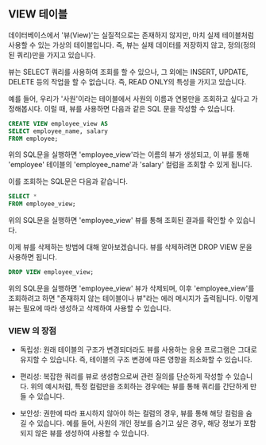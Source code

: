 ## VIEW 테이블

데이터베이스에서 '뷰(View)'는 실질적으로는 존재하지 않지만, 마치 실제 테이블처럼 사용할 수 있는 가상의 테이블입니다. 즉, 뷰는 실제 데이터를 저장하지 않고, 정의(정의된 쿼리)만을 가지고 있습니다. 

뷰는 SELECT 쿼리를 사용하여 조회를 할 수 있으나, 그 외에는 INSERT, UPDATE, DELETE 등의 작업을 할 수 없습니다. 즉, READ ONLY의 특성을 가지고 있습니다.

예를 들어, 우리가 '사원'이라는 테이블에서 사원의 이름과 연봉만을 조회하고 싶다고 가정해봅시다. 이럴 때, 뷰를 사용하면 다음과 같은 SQL 문을 작성할 수 있습니다.

```sql
CREATE VIEW employee_view AS
SELECT employee_name, salary
FROM employee;
```

위의 SQL문을 실행하면 'employee_view'라는 이름의 뷰가 생성되고, 이 뷰를 통해 'employee' 테이블의 'employee_name'과 'salary' 컬럼을 조회할 수 있게 됩니다. 

이를 조회하는 SQL문은 다음과 같습니다.

```sql
SELECT * 
FROM employee_view;
```

위의 SQL문을 실행하면 'employee_view' 뷰를 통해 조회된 결과를 확인할 수 있습니다.

이제 뷰를 삭제하는 방법에 대해 알아보겠습니다. 뷰를 삭제하려면 DROP VIEW 문을 사용하면 됩니다. 

```sql
DROP VIEW employee_view;
```

위의 SQL문을 실행하면 'employee_view' 뷰가 삭제되며, 이후 'employee_view'를 조회하려고 하면 "존재하지 않는 테이블이나 뷰"라는 에러 메시지가 출력됩니다. 이렇게 뷰는 필요에 따라 생성하고 삭제하여 사용할 수 있습니다.

### VIEW 의 장점

- 독립성: 원래 테이블의 구조가 변경되더라도 뷰를 사용하는 응용 프로그램은 그대로 유지할 수 있습니다. 즉, 테이블의 구조 변경에 따른 영향을 최소화할 수 있습니다.

- 편리성: 복잡한 쿼리를 뷰로 생성함으로써 관련 질의를 단순하게 작성할 수 있습니다. 위의 예시처럼, 특정 컬럼만을 조회하는 경우에는 뷰를 통해 쿼리를 간단하게 만들 수 있습니다.

- 보안성: 권한에 따라 표시하지 않아야 하는 컬럼의 경우, 뷰를 통해 해당 컬럼을 숨길 수 있습니다. 예를 들어, 사원의 개인 정보를 숨기고 싶은 경우, 해당 정보가 포함되지 않은 뷰를 생성하여 사용할 수 있습니다.
